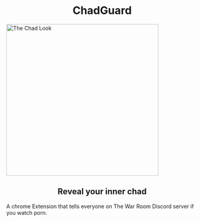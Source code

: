 
<p align="center">
    <h1 align="center">ChadGuard</h2>
    <img align="center" src="https://github.com/whiterqbbit/ChadGuard/blob/main/images/chadlook2.png" alt="The Chad Look" width="400" />
    <h2 align="center">Reveal your inner chad</h2>
</p>


A chrome Extension that tells everyone on The War Room Discord server if you watch porn.


